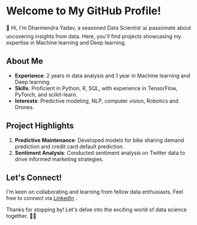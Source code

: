 # Welcome to My GitHub Profile!

👋 Hi, I'm Dharmendra Yadav, a seasoned Data Scientist 📊 passionate about uncovering insights from data. Here, you'll find projects showcasing my expertise in Machine learning and Deep learning.

## About Me

- **Experience**: 2 years in data analysis and 1 year in Machine learning and Deep learning.
- **Skills**: Proficient in Python, R, SQL, with experience in TensorFlow, PyTorch, and scikit-learn.
- **Interests**: Predictive modeling, NLP, computer vision, Robotics and Drones.

## Project Highlights

1. **Predictive Maintenance**: Developed models for bike sharing demand prediction and credit card default prediction.
2. **Sentiment Analysis**: Conducted sentiment analysis on Twitter data to drive informed marketing strategies.

## Let's Connect!

I'm keen on collaborating and learning from fellow data enthusiasts. Feel free to connect via [LinkedIn](http://www.linkedin.com/in/dharmendrayadav1996/) .

Thanks for stopping by! Let's delve into the exciting world of data science together. 🚀✨
<!---
DharmendraYadav96/DharmendraYadav96 is a ✨ special ✨ repository because its `README.md` (this file) appears on your GitHub profile.
You can click the Preview link to take a look at your changes.
--->
